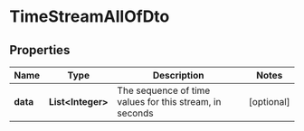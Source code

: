 

# TimeStreamAllOfDto

## Properties

Name | Type | Description | Notes
------------ | ------------- | ------------- | -------------
**data** | **List&lt;Integer&gt;** | The sequence of time values for this stream, in seconds |  [optional]



